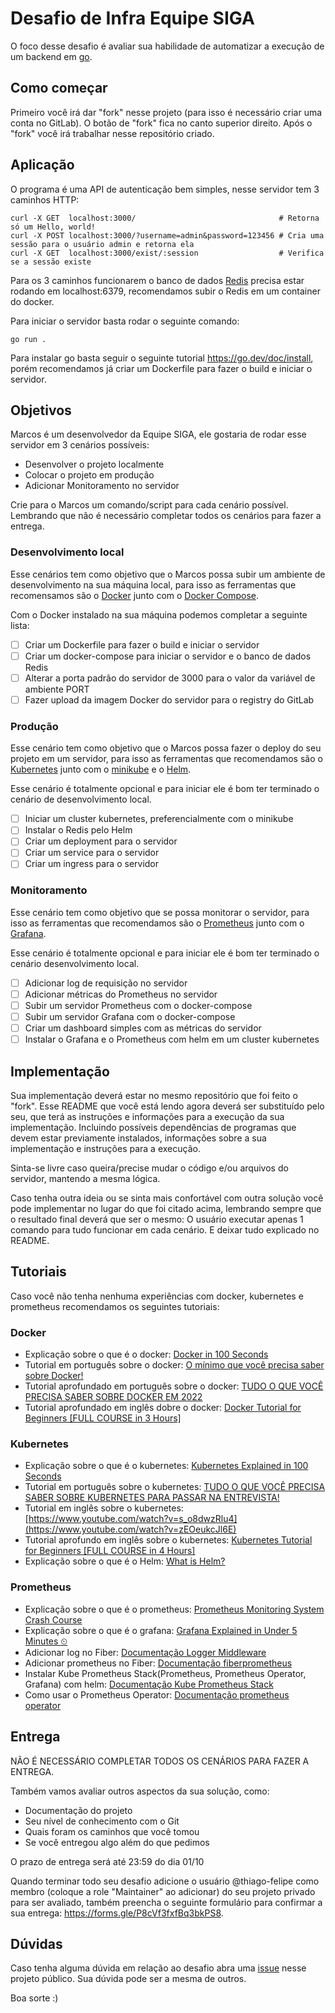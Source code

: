 # Desafio de Infra Equipe SIGA

O foco desse desafio é avaliar sua habilidade de automatizar a execução de um backend em [go](https://go.dev/).

## Como começar
Primeiro você irá dar "fork" nesse projeto (para isso é necessário criar uma conta no GitLab). O botão de "fork" fica no canto superior direito. Após o "fork" você irá trabalhar nesse repositório criado.

## Aplicação
O programa é uma API de autenticação bem simples, nesse servidor tem 3 caminhos HTTP:
```shell
curl -X GET  localhost:3000/                                # Retorna só um Hello, world!
curl -X POST localhost:3000/?username=admin&password=123456 # Cria uma sessão para o usuário admin e retorna ela
curl -X GET  localhost:3000/exist/:session                  # Verifica se a sessão existe
```

Para os 3 caminhos funcionarem o banco de dados [Redis](https://redis.io/docs/about/) precisa estar rodando em localhost:6379, recomendamos subir o Redis em um container do docker.

Para iniciar o servidor basta rodar o seguinte comando:
```shell
go run .
```
Para instalar go basta seguir o seguinte tutorial https://go.dev/doc/install, porém recomendamos já criar um Dockerfile para fazer o build e iniciar o servidor.

## Objetivos
Marcos é um desenvolvedor da Equipe SIGA, ele gostaria de rodar esse servidor em 3 cenários possíveis:
- Desenvolver o projeto localmente
- Colocar o projeto em produção
- Adicionar Monitoramento no servidor

Crie para o Marcos um comando/script para cada cenário possível. Lembrando que não é necessário completar todos os cenários para fazer a entrega. 

### Desenvolvimento local
Esse cenários tem como objetivo que o Marcos possa subir um ambiente de desenvolvimento na sua máquina local, para isso as ferramentas que recomensamos são o [Docker](https://docs.docker.com/get-docker/) junto com o [Docker Compose](https://docs.docker.com/compose/).

Com o Docker instalado na sua máquina podemos completar a seguinte lista: 
- [ ] Criar um Dockerfile para fazer o build e iniciar o servidor
- [ ] Criar um docker-compose para iniciar o servidor e o banco de dados Redis
- [ ] Alterar a porta padrão do servidor de 3000 para o valor da variável de ambiente PORT
- [ ] Fazer upload da imagem Docker do servidor para o registry do GitLab

### Produção
Esse cenário tem como objetivo que o Marcos possa fazer o deploy do seu projeto em um servidor, para isso as ferramentas que recomendamos são o [Kubernetes](https://kubernetes.io/docs/concepts/overview/) junto com o [minikube](https://minikube.sigs.k8s.io/docs/) e o [Helm](https://helm.sh/docs/).

Esse cenário é totalmente opcional e para iniciar ele é bom ter terminado o cenário de desenvolvimento local.

- [ ] Iniciar um cluster kubernetes, preferencialmente com o minikube
- [ ] Instalar o Redis pelo Helm
- [ ] Criar um deployment para o servidor
- [ ] Criar um service para o servidor
- [ ] Criar um ingress para o servidor

### Monitoramento
Esse cenário tem como objetivo que se possa monitorar o servidor, para isso as ferramentas que recomendamos são o [Prometheus](https://prometheus.io/docs/introduction/overview/) junto com o [Grafana](https://grafana.com/docs/grafana/latest/getting-started/).

Esse cenário é totalmente opcional e para iniciar ele é bom ter terminado o cenário desenvolvimento local.

- [ ] Adicionar log de requisição no servidor
- [ ] Adicionar métricas do Prometheus no servidor 
- [ ] Subir um servidor Prometheus com o docker-compose
- [ ] Subir um servidor Grafana com o docker-compose
- [ ] Criar um dashboard simples com as métricas do servidor
- [ ] Instalar o Grafana e o Prometheus com helm em um cluster kubernetes

## Implementação
Sua implementação deverá estar no mesmo repositório que foi feito o "fork". Esse README que você está lendo agora deverá ser substituído pelo seu, que terá as instruções e informações para a execução da sua implementação. Incluindo possíveis dependências de programas que devem estar previamente instalados, informações sobre a sua implementação e instruções para a execução.

Sinta-se livre caso queira/precise mudar o código e/ou arquivos do servidor, mantendo a mesma lógica.

Caso tenha outra ideia ou se sinta mais confortável com outra solução você pode implementar no lugar do que foi citado acima, lembrando sempre que o resultado final deverá que ser o mesmo: O usuário executar apenas 1 comando para tudo funcionar em cada cenário. E deixar tudo explicado no README.

## Tutoriais

Caso você não tenha nenhuma experiências com docker, kubernetes e prometheus recomendamos os seguintes tutoriais:

### Docker
- Explicação sobre o que é o docker: [Docker in 100 Seconds](https://www.youtube.com/watch?v=Gjnup-PuquQ)
- Tutorial em português sobre o docker: [O mínimo que você precisa saber sobre Docker!](https://www.youtube.com/watch?v=ntbpIfS44Gw)
- Tutorial aprofundado em português sobre o docker: [TUDO O QUE VOCÊ PRECISA SABER SOBRE DOCKER EM 2022](https://www.youtube.com/watch?v=MeFyp4VnNx0)
- Tutorial aprofundado em inglês dobre o docker: [Docker Tutorial for Beginners [FULL COURSE in 3 Hours]](https://www.youtube.com/watch?v=3c-iBn73dDE)

### Kubernetes
- Explicação sobre o que é o kubernetes: [Kubernetes Explained in 100 Seconds](https://www.youtube.com/watch?v=PziYflu8cB8)
- Tutorial em português sobre o kubernetes: [TUDO O QUE VOCÊ PRECISA SABER SOBRE KUBERNETES PARA PASSAR NA ENTREVISTA!](https://www.youtube.com/watch?v=zEOeukcJl6E)
- Tutorial em inglês sobre o kubernetes: [https://www.youtube.com/watch?v=s_o8dwzRlu4](https://www.youtube.com/watch?v=zEOeukcJl6E)
- Tutorial aprofundo em inglês sobre o kubernetes: [Kubernetes Tutorial for Beginners [FULL COURSE in 4 Hours]](https://www.youtube.com/watch?v=X48VuDVv0do)
- Explicação sobre o que é o Helm: [What is Helm?](https://www.youtube.com/watch?v=fy8SHvNZGeE)

### Prometheus
- Explicação sobre o que é o prometheus: [Prometheus Monitoring System Crash Course](https://www.youtube.com/watch?v=BEBsuA5tgUU)
- Explicação sobre o que é o grafana: [Grafana Explained in Under 5 Minutes ⏲](https://www.youtube.com/watch?v=lILY8eSspEo)
- Adicionar log no Fiber: [Documentação Logger Middleware](https://docs.gofiber.io/api/middleware/logger)
- Adicionar prometheus no Fiber: [Documentação fiberprometheus](https://github.com/ansrivas/fiberprometheus)
- Instalar Kube Prometheus Stack(Prometheus, Prometheus Operator, Grafana) com helm: [Documentação Kube Prometheus Stack](https://github.com/prometheus-community/helm-charts/tree/main/charts/kube-prometheus-stack)
- Como usar o Prometheus Operator: [Documentação prometheus operator](https://github.com/prometheus-operator/prometheus-operator/blob/main/Documentation/user-guides/getting-started.md)

## Entrega
NÃO É NECESSÁRIO COMPLETAR TODOS OS CENÁRIOS PARA FAZER A ENTREGA.

Também vamos avaliar outros aspectos da sua solução, como:
- Documentação do projeto
- Seu nível de conhecimento com o Git
- Quais foram os caminhos que você tomou
- Se você entregou algo além do que pedimos

O prazo de entrega será até 23:59 do dia 01/10

Quando terminar todo seu desafio adicione o usuário @thiago-felipe como membro (coloque a role "Maintainer" ao adicionar) do seu projeto privado para ser avaliado, também preencha o seguinte formulário para confirmar a sua entrega: https://forms.gle/P8cVf3fxfBq3bkPS8.

## Dúvidas
Caso tenha alguma dúvida em relação ao desafio abra uma [issue](https://gitlab.com/equipesiga/processo-seletivo/infra-2023/-/issues/new) nesse projeto público. Sua dúvida pode ser a mesma de outros.

Boa sorte :)
